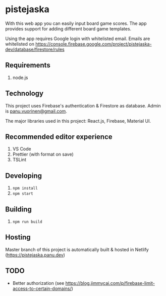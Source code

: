 # pistejaska

With this web app you can easily input board game scores. The app provides support for adding different board game templates.

Using the app requires Google login with whitelisted email. Emails are whitelisted on https://console.firebase.google.com/project/pistejaska-dev/database/firestore/rules

## Requirements

1. node.js

## Technology

This project uses Firebase's authentication & Firestore as database. Admin is panu.vuorinen@gmail.com.

The major libraries used in this project: React.js, Firebase, Material UI.

## Recommended editor experience

1. VS Code
1. Prettier (with format on save)
1. TSLint

## Developing

1. `npm install`
1. `npm start`

## Building

1. `npm run build`

## Hosting

Master branch of this project is automatically built & hosted in Netlify (https://pistejaska.panu.dev)

## TODO

- Better authorization (see https://blog.jimmycai.com/p/firebase-limit-access-to-certain-domains/)
